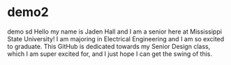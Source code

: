 # demo2

demo sd
Hello my name is Jaden Hall and I am a senior here at Mississippi State University! I am majoring in Electrical Engineering and I am so excited to graduate. This GitHub is dedicated towards my Senior Design class, which I am super excited for, and I just hope I can get the swing of this.

